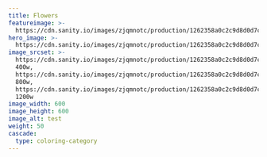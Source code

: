 ```yaml
---
title: Flowers
featureimage: >-
  https://cdn.sanity.io/images/zjqmnotc/production/1262358a0c2c9d8d0d7c194fcbfdb2de414d7379-600x600.webp?auto=format&q=75&w=600&h=800&fit=crop
hero_image: >-
  https://cdn.sanity.io/images/zjqmnotc/production/1262358a0c2c9d8d0d7c194fcbfdb2de414d7379-600x600.webp?auto=format&q=90&w=1920&h=600&fit=crop
image_srcset: >-
  https://cdn.sanity.io/images/zjqmnotc/production/1262358a0c2c9d8d0d7c194fcbfdb2de414d7379-600x600.webp?auto=format&q=85&w=400
  400w,
  https://cdn.sanity.io/images/zjqmnotc/production/1262358a0c2c9d8d0d7c194fcbfdb2de414d7379-600x600.webp?auto=format&q=85&w=800
  800w,
  https://cdn.sanity.io/images/zjqmnotc/production/1262358a0c2c9d8d0d7c194fcbfdb2de414d7379-600x600.webp?auto=format&q=85&w=1200
  1200w
image_width: 600
image_height: 600
image_alt: test
weight: 50
cascade:
  type: coloring-category
---
```


